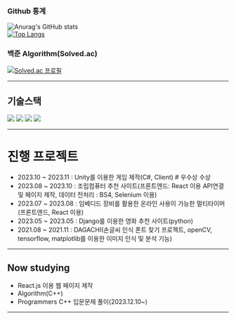 ### Github 통계
![Anurag's GitHub stats](https://github-readme-stats.vercel.app/api?username=Jeongp4939&show_icons=true&theme=radical)</br>
[![Top Langs](https://github-readme-stats.vercel.app/api/top-langs/?username=Jeongp4939&layout=compact)](https://github.com/anuraghazra/github-readme-stats)

### 백준 Algorithm(Solved.ac)
[![Solved.ac 프로필](http://mazassumnida.wtf/api/v2/generate_badge?boj=jeongp12)](https://solved.ac/jeongp12)<br/>

---

## 기술스택
<div>
  	<img src="https://img.shields.io/badge/Python-3776AB?style=flat&logo=Python&logoColor=white" />
	<img src="https://img.shields.io/badge/JavaScript-F7DF1E?style=flat&logo=JavaScript&logoColor=white" />
	<img src="https://img.shields.io/badge/HTML5-E34F26?style=flat&logo=HTML5&logoColor=white" />
	<img src="https://img.shields.io/badge/CSS3-1572B6?style=flat&logo=CSS3&logoColor=white" />
</div>

---

# 진행 프로젝트
- 2023.10 ~ 2023.11 : Unity를 이용한 게임 제작(C#, Client) # 우수상 수상
- 2023.08 ~ 2023.10 : 조립컴퓨터 추천 사이트(프론트엔드: React 이용 API연결 및 페이지 제작, 데이터 전처리 : BS4, Selenium 이용)
- 2023.07 ~ 2023.08 : 임베디드 장비를 활용한 온라인 사용이 가능한 멀티타이머(프론트엔드, React 이용)
- 2023.05 ~ 2023.05 : Django를 이용한 영화 추천 사이트(python)
- 2021.08 ~ 2021.11 : DAGACHI(손글씨 인식 폰트 찾기 프로젝트, openCV, tensorflow, matplotlib를 이용한 이미지 인식 및 분석 기능)

---

## Now studying
- React.js 이용 웹 페이지 제작
- Algorithm(C++)
- Programmers C++ 입문문제 풀이(2023.12.10~)
---


